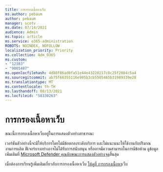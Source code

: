 ```yaml
---
title: การกรองเนื้อหาเว็บ
ms.author: pebaum
author: pebaum
manager: scotv
ms.date: 07/14/2021
audience: Admin
ms.topic: article
ms.service: o365-administration
ROBOTS: NOINDEX, NOFOLLOW
localization_priority: Priority
ms.collection: Adm_O365
ms.custom:
- "12383"
- "9005487"
ms.openlocfilehash: 4d88f86ad0fa51e44e43220217c8c25f2004c5a4
ms.sourcegitcommit: ab75f66355116e995b3cb5505465b31989339e28
ms.translationtype: MT
ms.contentlocale: th-TH
ms.lasthandoff: 08/13/2021
ms.locfileid: "58330263"
---
```

# <a name="web-content-filtering"></a>การกรองเนื้อหาเว็บ

ขณะนี้การกรองเนื้อหาเว็บอยู่ในการแสดงตัวอย่างสาธารณะ

เวอร์ชันตัวอย่างนี้จะมีให้บริการโดยไม่มีข้อตกลงระดับบริการ และไม่แนะนนะให้ใช้งานกับปริมาณงานการผลิต ฟีเจอร์บางอย่างอาจไม่ได้รับการสนับสนุน หรืออาจมีความสามารถในการมีข้อห้าม ดูข้อมูลเพิ่มเติมที่ [Microsoft Defender คุณลักษณะการแสดงตัวอย่างจุด](https://docs.microsoft.com/microsoft-365/security/defender-endpoint/preview)สิ้นสุด

เมื่อต้องการเรียนรู้เพิ่มเติมเกี่ยวกับการกรองเนื้อหาเว็บ [ให้ดูที่ การกรองเนื้อหา](https://docs.microsoft.com/microsoft-365/security/defender-endpoint/web-content-filtering)เว็บ